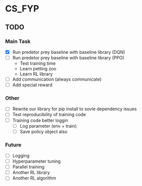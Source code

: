 # CS_FYP

## TODO

### Main Task
- [X] Run predetor prey baseline with baseline library (DQN)
- [ ] Run predetor prey baseline with baseline library (PPO)
    - Test training time
    - Learn petting zoo
    - Learn RL library
- [ ] Add communication (always communicate)
- [ ] Add special reward

### Other
- [ ] Rewrite our library for pip install to sovle dependency issues
- [ ] Test reproducibility of training code
- [ ] Training code better loggin
    - [ ] Log parameter (env + train)
    - [ ] Save policy object also
    
### Future
- [ ] Logging
- [ ] Hyperparameter tuning
- [ ] Parallel training
- [ ] Another RL library
- [ ] Another RL algorithm

